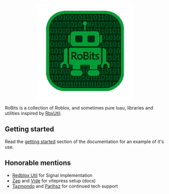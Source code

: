 <div align="center">
    <img src="/Logo.png" width="300" />
</div>

RoBits is a collection of Roblox, and sometimes pure luau, libraries and utilities inspired by [RbxUtil](https://sleitnick.github.io/RbxUtil/).

## Getting started

Read the
[getting started](https://taylorsrus.github.io/RoBits/getting-started.html)
section of the documentation for an example of it's use.

## Honorable mentions

- [Redblox Util](https://github.com/red-blox/Util) for Signal implementation
- [Zap](https://zap.redblox.dev/) and [Vide](https://github.com/centau/vide) for vitepress setup (docs)
- [Tazmondo](https://github.com/Tazmondo) and [Parihsz](https://github.com/Parihsz) for continued tech support
